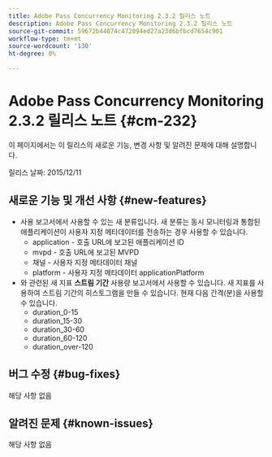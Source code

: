 ```yaml
---
title: Adobe Pass Concurrency Monitoring 2.3.2 릴리스 노트
description: Adobe Pass Concurrency Monitoring 2.3.2 릴리스 노트
source-git-commit: 59672b44074c472094ed27a23d6bfbcd7654c901
workflow-type: tm+mt
source-wordcount: '130'
ht-degree: 0%

---
```



# Adobe Pass Concurrency Monitoring 2.3.2 릴리스 노트 {#cm-232}

이 페이지에서는 이 릴리스의 새로운 기능, 변경 사항 및 알려진 문제에 대해 설명합니다.

릴리스 날짜: 2015/12/11

## 새로운 기능 및 개선 사항 {#new-features}

* 사용 보고서에서 사용할 수 있는 새 분류입니다. 새 분류는 동시 모니터링과 통합된 애플리케이션이 사용자 지정 메타데이터를 전송하는 경우 사용할 수 있습니다.
   * application - 호출 URL에 보고된 애플리케이션 ID
   * mvpd - 호출 URL에 보고된 MVPD
   * 채널 - 사용자 지정 메타데이터 채널
   * platform - 사용자 지정 메타데이터 applicationPlatform
* 와 관련된 새 지표 **스트림 기간** 사용량 보고서에서 사용할 수 있습니다. 새 지표를 사용하여 스트림 기간의 히스토그램을 만들 수 있습니다. 현재 다음 간격(분)을 사용할 수 있습니다.
   * duration_0-15
   * duration_15-30
   * duration_30-60
   * duration_60-120
   * duration_over-120

## 버그 수정 {#bug-fixes}

해당 사항 없음

## 알려진 문제 {#known-issues}

해당 사항 없음
